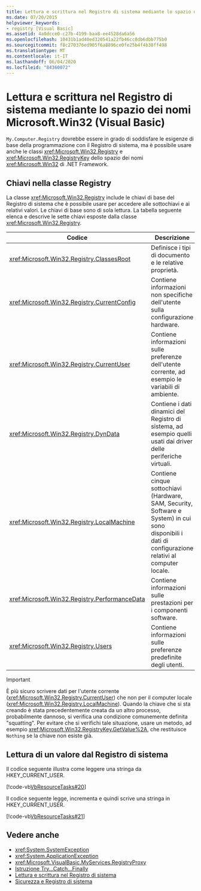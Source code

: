 ```yaml
---
title: Lettura e scrittura nel Registro di sistema mediante lo spazio dei nomi Microsoft.Win32
ms.date: 07/20/2015
helpviewer_keywords:
- registry [Visual Basic]
ms.assetid: 4a0dcce0-c27b-4199-baa8-ee4528da6a56
ms.openlocfilehash: 10431b1ad40ed320541a22fb46cc8db6dbb775b0
ms.sourcegitcommit: f8c270376ed905f6a8896ce0fe25b4f4b38ff498
ms.translationtype: MT
ms.contentlocale: it-IT
ms.lasthandoff: 06/04/2020
ms.locfileid: "84360072"
---
```

# <a name="reading-from-and-writing-to-the-registry-using-the-microsoftwin32-namespace-visual-basic"></a>Lettura e scrittura nel Registro di sistema mediante lo spazio dei nomi Microsoft.Win32 (Visual Basic)

`My.Computer.Registry` dovrebbe essere in grado di soddisfare le esigenze di base della programmazione con il Registro di sistema, ma è possibile usare anche le classi <xref:Microsoft.Win32.Registry> e <xref:Microsoft.Win32.RegistryKey> dello spazio dei nomi <xref:Microsoft.Win32> di .NET Framework.  
  
## <a name="keys-in-the-registry-class"></a>Chiavi nella classe Registry  

 La classe <xref:Microsoft.Win32.Registry> include le chiavi di base del Registro di sistema che è possibile usare per accedere alle sottochiavi e ai relativi valori. Le chiavi di base sono di sola lettura. La tabella seguente elenca e descrive le sette chiavi esposte dalla classe <xref:Microsoft.Win32.Registry>.  
  
|**Codice**|**Descrizione**|  
|-------------|---------------------|  
|<xref:Microsoft.Win32.Registry.ClassesRoot>|Definisce i tipi di documento e le relative proprietà.|  
|<xref:Microsoft.Win32.Registry.CurrentConfig>|Contiene informazioni non specifiche dell'utente sulla configurazione hardware.|  
|<xref:Microsoft.Win32.Registry.CurrentUser>|Contiene informazioni sulle preferenze dell'utente corrente, ad esempio le variabili di ambiente.|  
|<xref:Microsoft.Win32.Registry.DynData>|Contiene i dati dinamici del Registro di sistema, ad esempio quelli usati dai driver delle periferiche virtuali.|  
|<xref:Microsoft.Win32.Registry.LocalMachine>|Contiene cinque sottochiavi (Hardware, SAM, Security, Software e System) in cui sono disponibili i dati di configurazione relativi al computer locale.|  
|<xref:Microsoft.Win32.Registry.PerformanceData>|Contiene informazioni sulle prestazioni per i componenti software.|  
|<xref:Microsoft.Win32.Registry.Users>|Contiene informazioni sulle preferenze predefinite degli utenti.|  
  
> [!IMPORTANT]
> È più sicuro scrivere dati per l'utente corrente (<xref:Microsoft.Win32.Registry.CurrentUser>) che non per il computer locale (<xref:Microsoft.Win32.Registry.LocalMachine>). Quando la chiave che si sta creando è stata precedentemente creata da un altro processo, probabilmente dannoso, si verifica una condizione comunemente definita "squatting". Per evitare che si verifichi tale situazione, usare un metodo, ad esempio <xref:Microsoft.Win32.RegistryKey.GetValue%2A>, che restituisce `Nothing` se la chiave non esiste già.  
  
## <a name="reading-a-value-from-the-registry"></a>Lettura di un valore dal Registro di sistema  

 Il codice seguente illustra come leggere una stringa da HKEY_CURRENT_USER.  
  
 [!code-vb[VbResourceTasks#20](~/samples/snippets/visualbasic/VS_Snippets_VBCSharp/VbResourceTasks/VB/Class1.vb#20)]  
  
 Il codice seguente legge, incrementa e quindi scrive una stringa in HKEY_CURRENT_USER.  
  
 [!code-vb[VbResourceTasks#21](~/samples/snippets/visualbasic/VS_Snippets_VBCSharp/VbResourceTasks/VB/Class1.vb#21)]  
  
## <a name="see-also"></a>Vedere anche

- <xref:System.SystemException>
- <xref:System.ApplicationException>
- <xref:Microsoft.VisualBasic.MyServices.RegistryProxy>
- [Istruzione Try...Catch...Finally](../../../language-reference/statements/try-catch-finally-statement.md)
- [Lettura e scrittura nel Registro di sistema](reading-from-and-writing-to-the-registry.md)
- [Sicurezza e Registro di sistema](security-and-the-registry.md)
